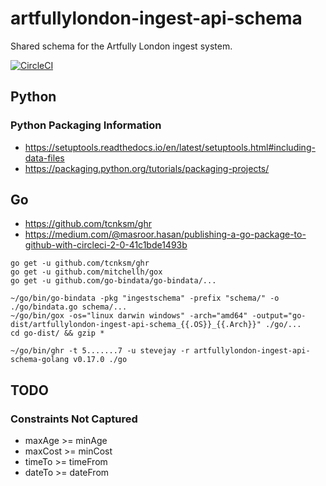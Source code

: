 # artfullylondon-ingest-api-schema

Shared schema for the Artfully London ingest system.

[![CircleCI](https://circleci.com/gh/stevejay/artfullylondon-ingest-api-schema/tree/master.svg?style=svg)](https://circleci.com/gh/stevejay/artfullylondon-ingest-api-schema/tree/master)

## Python

### Python Packaging Information

- https://setuptools.readthedocs.io/en/latest/setuptools.html#including-data-files
- https://packaging.python.org/tutorials/packaging-projects/

## Go

- https://github.com/tcnksm/ghr
- https://medium.com/@masroor.hasan/publishing-a-go-package-to-github-with-circleci-2-0-41c1bde1493b

```
go get -u github.com/tcnksm/ghr
go get -u github.com/mitchellh/gox
go get -u github.com/go-bindata/go-bindata/...
```

```
~/go/bin/go-bindata -pkg "ingestschema" -prefix "schema/" -o ./go/bindata.go schema/...
~/go/bin/gox -os="linux darwin windows" -arch="amd64" -output="go-dist/artfullylondon-ingest-api-schema_{{.OS}}_{{.Arch}}" ./go/...
cd go-dist/ && gzip *
```

```
~/go/bin/ghr -t 5.......7 -u stevejay -r artfullylondon-ingest-api-schema-golang v0.17.0 ./go
```

## TODO

### Constraints Not Captured

- maxAge >= minAge
- maxCost >= minCost
- timeTo >= timeFrom
- dateTo >= dateFrom
